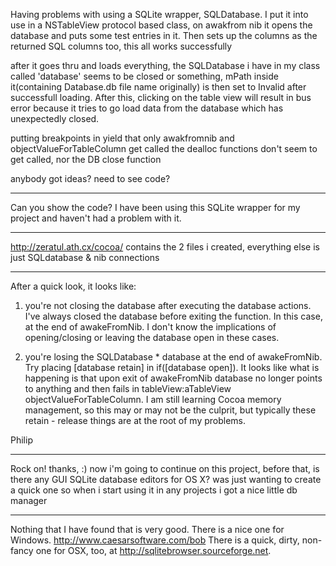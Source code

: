 Having problems with using a SQLite wrapper, SQLDatabase.
I put it into use in a NSTableView protocol based class, on awakfrom nib it opens the database and puts some test entries in it.
Then sets up the columns as the returned SQL columns too, this all works successfully

after it goes thru and loads everything, the SQLDatabase i have in my class called 'database' seems to be closed or something, mPath inside it(containing Database.db file name originally) is then set to Invalid after successfull loading. 
After this, clicking on the table view will result in bus error because it tries to go load data from the database which has unexpectedly closed.

putting breakpoints in yield that only awakfromnib and objectValueForTableColumn get called
the dealloc functions don't seem to get called, nor the DB close function

anybody got ideas? need to see code?

---- 

Can you show the code? I have been using this SQLite wrapper for my project and haven't had a problem with it. 

----

http://zeratul.ath.cx/cocoa/ contains the 2 files i created, everything else is just SQLdatabase & nib connections



----

After a quick look, it looks like:

1) you're not closing the database after executing the database actions. I've always closed the database before exiting the function. In this case, at the end of awakeFromNib. I don't know the implications of opening/closing or leaving the database open in these cases.

2) you're losing the SQLDatabase * database at the end of awakeFromNib. Try placing [database retain] in if([database open]). It looks like what is happening is that upon exit of awakeFromNib database no longer points to anything and then fails in tableView:aTableView objectValueForTableColumn. I am still learning Cocoa memory management, so this may or may not be the culprit, but typically these retain - release things are at the root of my problems.

Philip

----

Rock on! thanks, :) now i'm going to continue on this project, before that, is there any GUI SQLite database editors for OS X? was just wanting to create a quick one so when i start using it in any projects i got a nice little db manager

----

Nothing that I have found that is very good. There is a nice one for Windows. http://www.caesarsoftware.com/bob
There is a quick, dirty, non-fancy one for OSX, too, at http://sqlitebrowser.sourceforge.net.
